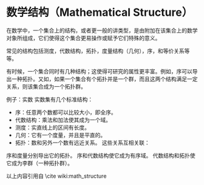 # 数学结构（Mathematical Structure）

在数学中，一个集合上的结构，或者更一般的讲类型，是由附加在该集合上的数学对象所组成，它们使得这个集合更易操作或赋予它们特殊的意义。

常见的结构包括测度，代数结构，拓扑，度量结构（几何），序，和等价关系等等。

有时候，一个集合同时有几种结构；这使得可研究的属性更丰富。例如，序可以导出一种拓扑。又如，如果一个集合有个拓扑并是一个群，而且这两个结构满足一定关系，则该集合成为一个拓扑群。

例子：实数
实数集有几个标准结构：

- 序：任意两个数都可以比较大小，即全序。
- 代数结构：乘法和加法使其成为一个域。
- 测度：实直线上的区间有长度。
- 几何：它有一个度量，并且是平直的。
- 拓扑：数和另外一个数有远近关系。
这些关系互相关联：

序和度量分别导出它的拓扑。
序和代数结构使它成为有序域。
代数结构和拓扑使它成为李群（一种拓扑群）。

以上内容引用自 \cite wiki:math_structure